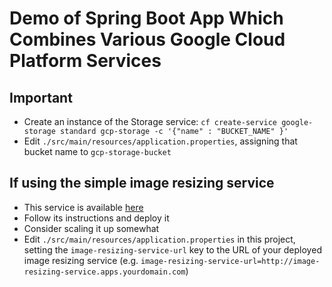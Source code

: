 # Demo of Spring Boot App Which Combines Various Google Cloud Platform Services

## Important
* Create an instance of the Storage service: `cf create-service google-storage standard gcp-storage -c '{"name" : "BUCKET_NAME" }'`
* Edit `./src/main/resources/application.properties`, assigning that bucket name to `gcp-storage-bucket`

## If using the simple image resizing service
* This service is available [here](https://github.com/cf-platform-eng/image-resizing-service)
* Follow its instructions and deploy it
* Consider scaling it up somewhat
* Edit `./src/main/resources/application.properties` in this project, setting the `image-resizing-service-url` key to the URL of your deployed image resizing service (e.g. `image-resizing-service-url=http://image-resizing-service.apps.yourdomain.com`)

